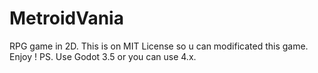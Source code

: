 # MetroidVania

RPG game in 2D. This is on MIT License so u can modificated this game. Enjoy !
PS. Use Godot 3.5 or you can use 4.x.
